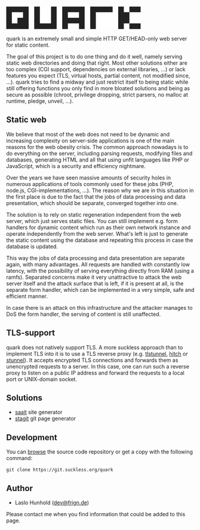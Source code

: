 ![quark](quark.svg)

quark is an extremely small and simple HTTP GET/HEAD-only web server for static
content.

The goal of this project is to do one thing and do it well, namely serving
static web directories and doing that right. Most other solutions either are
too complex (CGI support, dependencies on external libraries, ...) or lack
features you expect (TLS, virtual hosts, partial content, not modified since,
...). quark tries to find a midway and just restrict itself to being static
while still offering functions you only find in more bloated solutions and
being as secure as possible (chroot, privilege dropping, strict parsers, no
malloc at runtime, pledge, unveil, ...).

Static web
----------
We believe that most of the web does not need to be dynamic and increasing
complexity on server-side applications is one of the main reasons for the web
obesity crisis. The common approach nowadays is to do everything on the server,
including parsing requests, modifying files and databases, generating HTML and
all that using unfit languages like PHP or JavaScript, which is a security and
efficiency nightmare.

Over the years we have seen massive amounts of security holes in numerous
applications of tools commonly used for these jobs (PHP, node.js,
CGI-implementations, ...). The reason why we are in this situation in the first
place is due to the fact that the jobs of data processing and data
presentation, which should be separate, converged together into one.

The solution is to rely on static regeneration independent from the web server,
which just serves static files. You can still implement e.g. form handlers for
dynamic content which run as their own network instance and operate
independently from the web server. What's left is just to generate the static
content using the database and repeating this process in case the database is
updated.

This way the jobs of data processing and data presentation are separate again,
with many advantages. All requests are handled with constantly low latency,
with the possibility of serving everything directly from RAM (using a ramfs).
Separated concerns make it very unattractive to attack the web server itself
and the attack surface that is left, if it is present at all, is the separate
form handler, which can be implemented in a very simple, safe and efficient
manner.

In case there is an attack on this infrastructure and the attacker manages to
DoS the form handler, the serving of content is still unaffected.

TLS-support
-----------
quark does not natively support TLS. A more suckless approach than to
implement TLS into it is to use a TLS reverse proxy (e.g. [tlstunnel](https://github.com/hannesm/tlstunnel),
[hitch](https://hitch-tls.org/) or [stunnel](https://www.stunnel.org/)).
It accepts encrypted TLS connections and forwards them as unencrypted
requests to a server. In this case, one can run such a reverse proxy to listen
on a public IP address and forward the requests to a local port or UNIX-domain socket.

Solutions
---------
* [saait](https://git.codemadness.org/saait/file/README.html) site generator
* [stagit](https://git.codemadness.org/stagit/file/README.html) git page generator

Development
-----------
You can [browse](//git.suckless.org/quark) the source code repository or get a
copy with the following command:

	git clone https://git.suckless.org/quark

Author
------
* Laslo Hunhold (dev@frign.de)

Please contact me when you find information that could be added to this page.
